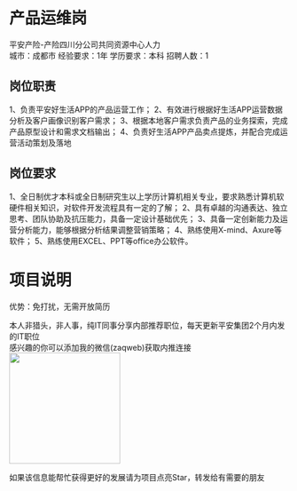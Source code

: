 # 产品运维岗
平安产险-产险四川分公司共同资源中心人力  
城市：成都市 经验要求：1年 学历要求：本科  招聘人数：1

## 岗位职责
1、负责平安好生活APP的产品运营工作；
 2、有效进行根据好生活APP运营数据分析及客户画像识别客户需求；
 3、根据本地客户需求负责产品的业务探索，完成产品原型设计和需求文档输出；
 4、负责好生活APP产品卖点提炼，并配合完成运营活动策划及落地

## 岗位要求
1、全日制优才本科或全日制研究生以上学历计算机相关专业，要求熟悉计算机软硬件相关知识，对软件开发流程具有一定的了解；
 2、具有卓越的沟通表达、独立思考、团队协助及抗压能力，具备一定设计基础优先；
 3、具备一定创新能力及运营分析能力，能够根据分析结果调整营销策略；
 4、熟练使用X-mind、Axure等软件；
 5、熟练使用EXCEL、PPT等office办公软件。

# 项目说明

优势：免打扰，无需开放简历

本人非猎头，非人事，纯IT同事分享内部推荐职位，每天更新平安集团2个月内发的IT职位  
感兴趣的你可以添加我的微信(zaqweb)获取内推连接  
<img src="https://github.com/zaqweb/PA-IT-JOBS/blob/master/WechatICode.jpeg"  height="200" width="200">

如果该信息能帮忙获得更好的发展请为项目点亮Star，转发给有需要的朋友




